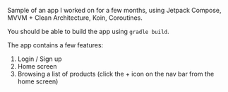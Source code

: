 Sample of an app I worked on for a few months, using Jetpack Compose, MVVM + Clean Architecture, Koin, Coroutines.

You should be able to build the app using `gradle build`.

The app contains a few features:
1. Login / Sign up
2. Home screen
3. Browsing a list of products (click the + icon on the nav bar from the home screen)
